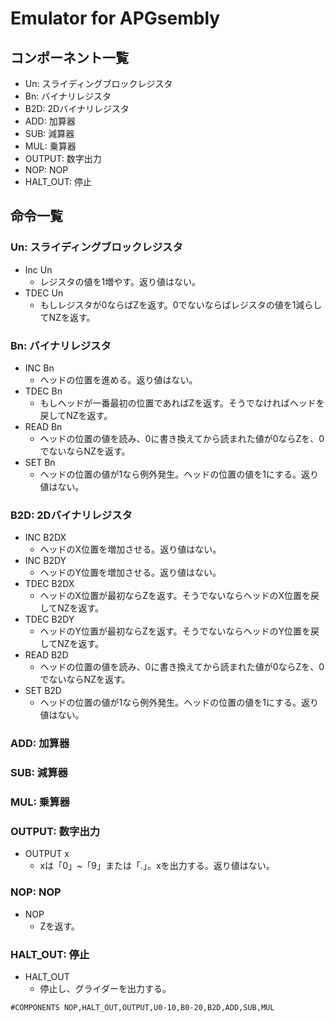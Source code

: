 # Emulator for APGsembly

## コンポーネント一覧

- Un: スライディングブロックレジスタ
- Bn: バイナリレジスタ
- B2D: 2Dバイナリレジスタ
- ADD: 加算器
- SUB: 減算器
- MUL: 乗算器
- OUTPUT: 数字出力
- NOP: NOP
- HALT_OUT: 停止

## 命令一覧

### Un: スライディングブロックレジスタ

- Inc Un
  - レジスタの値を1増やす。返り値はない。
- TDEC Un
  - もしレジスタが0ならばZを返す。0でないならばレジスタの値を1減らしてNZを返す。

### Bn: バイナリレジスタ

- INC Bn
  - ヘッドの位置を進める。返り値はない。
- TDEC Bn
  - もしヘッドが一番最初の位置であればZを返す。そうでなければヘッドを戻してNZを返す。
- READ Bn
  - ヘッドの位置の値を読み、0に書き換えてから読まれた値が0ならZを、0でないならNZを返す。
- SET Bn
  - ヘッドの位置の値が1なら例外発生。ヘッドの位置の値を1にする。返り値はない。

### B2D: 2Dバイナリレジスタ

- INC B2DX
  - ヘッドのX位置を増加させる。返り値はない。
- INC B2DY
  - ヘッドのY位置を増加させる。返り値はない。
- TDEC B2DX
  - ヘッドのX位置が最初ならZを返す。そうでないならヘッドのX位置を戻してNZを返す。
- TDEC B2DY
  - ヘッドのY位置が最初ならZを返す。そうでないならヘッドのY位置を戻してNZを返す。
- READ B2D
  - ヘッドの位置の値を読み、0に書き換えてから読まれた値が0ならZを、0でないならNZを返す。
- SET B2D
  - ヘッドの位置の値が1なら例外発生。ヘッドの位置の値を1にする。返り値はない。

### ADD: 加算器

### SUB: 減算器

### MUL: 乗算器

### OUTPUT: 数字出力

- OUTPUT x
  - xは「0」~「9」または「.」。xを出力する。返り値はない。

### NOP: NOP

- NOP
  - Zを返す。

### HALT_OUT: 停止

- HALT_OUT
  - 停止し、グライダーを出力する。

```
#COMPONENTS NOP,HALT_OUT,OUTPUT,U0-10,B0-20,B2D,ADD,SUB,MUL
```
